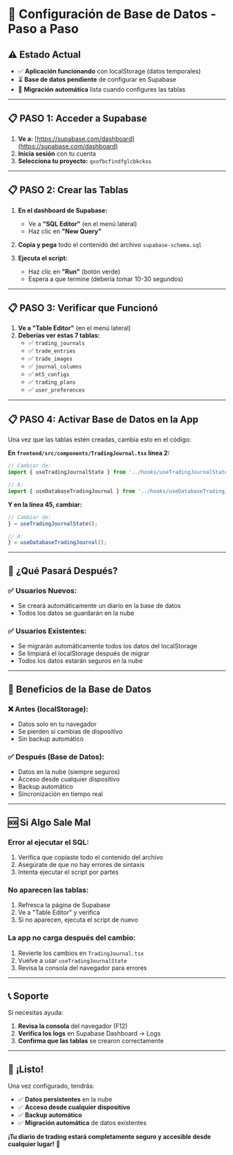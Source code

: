 # 🚀 **Configuración de Base de Datos - Paso a Paso**

## ⚠️ **Estado Actual**
- ✅ **Aplicación funcionando** con localStorage (datos temporales)
- ⏳ **Base de datos pendiente** de configurar en Supabase
- 🔄 **Migración automática** lista cuando configures las tablas

---

## 📋 **PASO 1: Acceder a Supabase**

1. **Ve a:** [https://supabase.com/dashboard](https://supabase.com/dashboard)
2. **Inicia sesión** con tu cuenta
3. **Selecciona tu proyecto:** `qxofbcfindfglcbkckxs`

---

## 📋 **PASO 2: Crear las Tablas**

1. **En el dashboard de Supabase:**
   - Ve a **"SQL Editor"** (en el menú lateral)
   - Haz clic en **"New Query"**

2. **Copia y pega** todo el contenido del archivo `supabase-schema.sql`

3. **Ejecuta el script:**
   - Haz clic en **"Run"** (botón verde)
   - Espera a que termine (debería tomar 10-30 segundos)

---

## 📋 **PASO 3: Verificar que Funcionó**

1. **Ve a "Table Editor"** (en el menú lateral)
2. **Deberías ver estas 7 tablas:**
   - ✅ `trading_journals`
   - ✅ `trade_entries` 
   - ✅ `trade_images`
   - ✅ `journal_columns`
   - ✅ `mt5_configs`
   - ✅ `trading_plans`
   - ✅ `user_preferences`

---

## 📋 **PASO 4: Activar Base de Datos en la App**

Una vez que las tablas estén creadas, cambia esto en el código:

**En `frontend/src/components/TradingJournal.tsx` línea 2:**
```typescript
// Cambiar de:
import { useTradingJournalState } from '../hooks/useTradingJournalState';

// A:
import { useDatabaseTradingJournal } from '../hooks/useDatabaseTradingJournal';
```

**Y en la línea 45, cambiar:**
```typescript
// Cambiar de:
} = useTradingJournalState();

// A:
} = useDatabaseTradingJournal();
```

---

## 🎯 **¿Qué Pasará Después?**

### **✅ Usuarios Nuevos:**
- Se creará automáticamente un diario en la base de datos
- Todos los datos se guardarán en la nube

### **✅ Usuarios Existentes:**
- Se migrarán automáticamente todos los datos del localStorage
- Se limpiará el localStorage después de migrar
- Todos los datos estarán seguros en la nube

---

## 🔧 **Beneficios de la Base de Datos**

### **❌ Antes (localStorage):**
- Datos solo en tu navegador
- Se pierden si cambias de dispositivo
- Sin backup automático

### **✅ Después (Base de Datos):**
- Datos en la nube (siempre seguros)
- Acceso desde cualquier dispositivo
- Backup automático
- Sincronización en tiempo real

---

## 🆘 **Si Algo Sale Mal**

### **Error al ejecutar el SQL:**
1. Verifica que copiaste todo el contenido del archivo
2. Asegúrate de que no hay errores de sintaxis
3. Intenta ejecutar el script por partes

### **No aparecen las tablas:**
1. Refresca la página de Supabase
2. Ve a "Table Editor" y verifica
3. Si no aparecen, ejecuta el script de nuevo

### **La app no carga después del cambio:**
1. Revierte los cambios en `TradingJournal.tsx`
2. Vuelve a usar `useTradingJournalState`
3. Revisa la consola del navegador para errores

---

## 📞 **Soporte**

Si necesitas ayuda:
1. **Revisa la consola** del navegador (F12)
2. **Verifica los logs** en Supabase Dashboard → Logs
3. **Confirma que las tablas** se crearon correctamente

---

## 🎉 **¡Listo!**

Una vez configurado, tendrás:
- ✅ **Datos persistentes** en la nube
- ✅ **Acceso desde cualquier dispositivo**
- ✅ **Backup automático**
- ✅ **Migración automática** de datos existentes

**¡Tu diario de trading estará completamente seguro y accesible desde cualquier lugar!** 🚀

